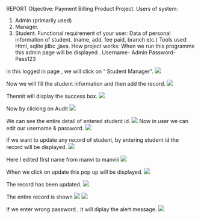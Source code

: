 REPORT
Objective:  Payment Billing Product Project.
Users of system:  
1. Admin (primarily used)
2. Manager.
3. Student.
Functional requirement of your user: Data of personal information of student. (name, add, fee paid, branch etc.)
Tools used: Html, sqlite jdbc ,java.
How project works:
When we run this programme this admin page will be displayed . 
Username- Admin
Password- Pass123
 
in this logged in page , we will click on “ Student Manager”.
![](https://raw.githubusercontent.com/manvijain08/payment-billing-product/master/2.png) 

Now we will fill the student information and then add the record.
![](https://raw.githubusercontent.com/manvijain08/payment-billing-product/master/3.png)  

Thennit will display the success box.
 ![](https://raw.githubusercontent.com/manvijain08/payment-billing-product/master/4.png) 

Now by clicking on Audit 
 ![](https://raw.githubusercontent.com/manvijain08/payment-billing-product/master/5.png) 

We can see the entire detail of entered student id.
 ![](https://raw.githubusercontent.com/manvijain08/payment-billing-product/master/6.png) 
Now in user we can edit our username & password.
 ![](https://raw.githubusercontent.com/manvijain08/payment-billing-product/master/7.png) 

If we want to update any record of student, by entering student id the record will be displayed.
 ![](https://raw.githubusercontent.com/manvijain08/payment-billing-product/master/8.png) 

Here I edited first name from manvi to manviii
 ![](https://raw.githubusercontent.com/manvijain08/payment-billing-product/master/9.png) 

When we click on update this pop up will be displayed.
 ![](https://raw.githubusercontent.com/manvijain08/payment-billing-product/master/10.png) 

The record has been updated.
 ![](https://raw.githubusercontent.com/manvijain08/payment-billing-product/master/11.png) 

The entire record is shown 
 ![](https://raw.githubusercontent.com/manvijain08/payment-billing-product/master/12.png) 
  ![](https://raw.githubusercontent.com/manvijain08/payment-billing-product/master/13.png)

If we enter wrong password , it will diplay the alert message.
 ![](https://raw.githubusercontent.com/manvijain08/payment-billing-product/master/14.png)
 
 
